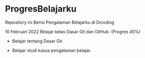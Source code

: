 # ProgresBelajarku
Repository ini Berisi Pengalaman Belajarku di Dicoding

10 Februari 2022
Belajar kelas Dasar Git dan GitHub. (Progres 45%)

* Belajar tentang Dasar Git.

* Belajar studi kasus pengalaman belajar.
